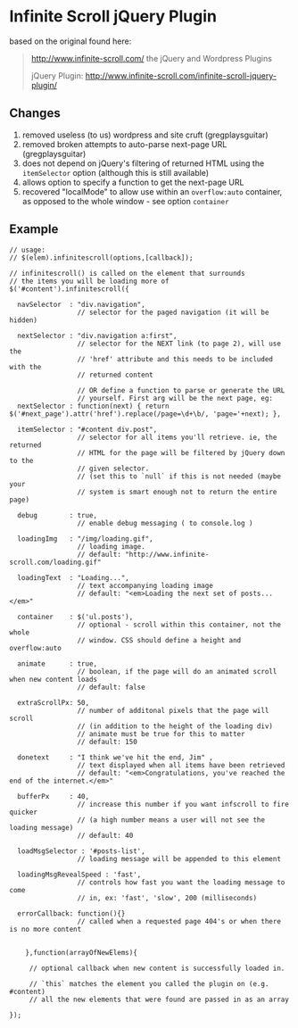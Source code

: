 # Infinite Scroll jQuery Plugin

based on the original found here:

> http://www.infinite-scroll.com/
> the jQuery and Wordpress Plugins
> 
> jQuery Plugin:
> http://www.infinite-scroll.com/infinite-scroll-jquery-plugin/

## Changes

1. removed useless (to us) wordpress and site cruft (gregplaysguitar)
2. removed broken attempts to auto-parse next-page URL (gregplaysguitar)
3. does not depend on jQuery's filtering of returned HTML using the `itemSelector` option (although this is still available)
4. allows option to specify a function to get the next-page URL
5. recovered "localMode" to allow use within an `overflow:auto` container, as opposed to the whole window - see option `container`

## Example
    // usage:
    // $(elem).infinitescroll(options,[callback]);
     
    // infinitescroll() is called on the element that surrounds 
    // the items you will be loading more of
    $('#content').infinitescroll({
     
      navSelector  : "div.navigation",            
                     // selector for the paged navigation (it will be hidden)
     
      nextSelector : "div.navigation a:first",    
                     // selector for the NEXT link (to page 2), will use the
                     // 'href' attribute and this needs to be included with the
                     // returned content

                     // OR define a function to parse or generate the URL
                     // yourself. First arg will be the next page, eg:
      nextSelector : function(next) { return $('#next_page').attr('href').replace(/page=\d+\b/, 'page='+next); },
     
      itemSelector : "#content div.post",          
                     // selector for all items you'll retrieve. ie, the returned
                     // HTML for the page will be filtered by jQuery down to the 
                     // given selector.
                     // (set this to `null` if this is not needed (maybe your
                     // system is smart enough not to return the entire page)
     
      debug        : true,                        
                     // enable debug messaging ( to console.log )
     
      loadingImg   : "/img/loading.gif",          
                     // loading image.
                     // default: "http://www.infinite-scroll.com/loading.gif"
     
      loadingText  : "Loading...",      
                     // text accompanying loading image
                     // default: "<em>Loading the next set of posts...</em>"

      container    : $('ul.posts'),
                     // optional - scroll within this container, not the whole
                     // window. CSS should define a height and overflow:auto
     
      animate      : true,
                     // boolean, if the page will do an animated scroll when new content loads
                     // default: false
     
      extraScrollPx: 50,      
                     // number of additonal pixels that the page will scroll 
                     // (in addition to the height of the loading div)
                     // animate must be true for this to matter
                     // default: 150
     
      donetext     : "I think we've hit the end, Jim" ,
                     // text displayed when all items have been retrieved
                     // default: "<em>Congratulations, you've reached the end of the internet.</em>"
     
      bufferPx     : 40,
                     // increase this number if you want infscroll to fire quicker
                     // (a high number means a user will not see the loading message)
                     // default: 40

      loadMsgSelector : '#posts-list',
                     // loading message will be appended to this element

      loadingMsgRevealSpeed : 'fast', 
                     // controls how fast you want the loading message to come
                     // in, ex: 'fast', 'slow', 200 (milliseconds)
     
      errorCallback: function(){}
                     // called when a requested page 404's or when there is no more content
     
     
        },function(arrayOfNewElems){
     
         // optional callback when new content is successfully loaded in.
     
         // `this` matches the element you called the plugin on (e.g. #content)
         // all the new elements that were found are passed in as an array
     
    });

